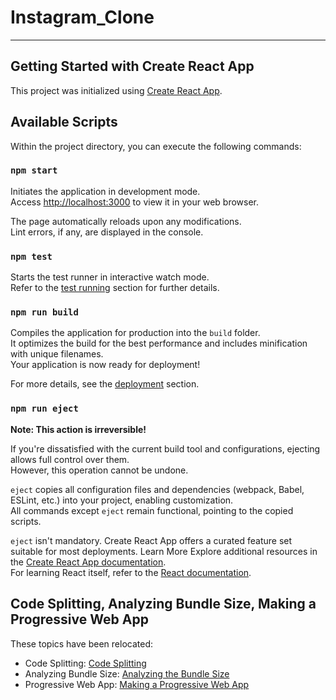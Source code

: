 # Instagram_Clone

---

## Getting Started with Create React App

This project was initialized using [Create React App](https://github.com/facebook/create-react-app).

## Available Scripts

Within the project directory, you can execute the following commands:

### `npm start`

Initiates the application in development mode.\
Access [http://localhost:3000](http://localhost:3000) to view it in your web browser.

The page automatically reloads upon any modifications.\
Lint errors, if any, are displayed in the console.

### `npm test`

Starts the test runner in interactive watch mode.\
Refer to the [test running](https://facebook.github.io/create-react-app/docs/running-tests) section for further details.

### `npm run build`

Compiles the application for production into the `build` folder.\
It optimizes the build for the best performance and includes minification with unique filenames.\
Your application is now ready for deployment!

For more details, see the [deployment](https://facebook.github.io/create-react-app/docs/deployment) section.

### `npm run eject`

**Note: This action is irreversible!**

If you're dissatisfied with the current build tool and configurations, ejecting allows full control over them.\
However, this operation cannot be undone.

`eject` copies all configuration files and dependencies (webpack, Babel, ESLint, etc.) into your project, enabling customization.\
All commands except `eject` remain functional, pointing to the copied scripts.

`eject` isn't mandatory. Create React App offers a curated feature set suitable for most deployments.
 Learn More
Explore additional resources in the [Create React App documentation](https://facebook.github.io/create-react-app/docs/getting-started).\
For learning React itself, refer to the [React documentation](https://reactjs.org/).

## Code Splitting, Analyzing Bundle Size, Making a Progressive Web App

These topics have been relocated:

- Code Splitting: [Code Splitting](https://facebook.github.io/create-react-app/docs/code-splitting)
- Analyzing Bundle Size: [Analyzing the Bundle Size](https://facebook.github.io/create-react-app/docs/analyzing-the-bundle-size)
- Progressive Web App: [Making a Progressive Web App](https://facebook.github.io/create-react-app/docs/making-a-progressive-web-app)
